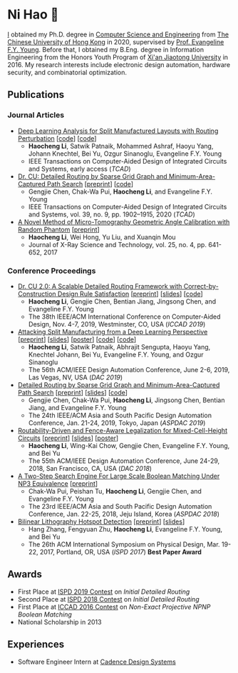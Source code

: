 # Ni Hao 👋

[I](/assets/docs/cv.pdf) obtained my Ph.D. degree in [Computer Science and Engineering](https://www.cse.cuhk.edu.hk) from
[The Chinese University of Hong Kong](http://www.cuhk.edu.hk) in 2020,
supervised by [Prof. Evangeline F.Y. Young](http://www.cse.cuhk.edu.hk/~fyyoung/).
Before that,
I obtained my B.Eng. degree in Information Engineering from the Honors Youth Program of
[Xi'an Jiaotong University](http://www.xjtu.edu.cn/) in 2016.
My research interests include electronic design automation, hardware security, and combinatorial optimization.

## Publications

### Journal Articles

* [Deep Learning Analysis for Split Manufactured Layouts with Routing Perturbation](https://doi.org/10.1109/TCAD.2020.3037297)
  [[code](https://github.com/cuhk-eda/split-extract)]
  [[code](https://github.com/cuhk-eda/split-attack)]
  * **Haocheng Li**, Satwik Patnaik, Mohammed Ashraf, Haoyu Yang, Johann Knechtel, Bei Yu, Ozgur Sinanoglu, Evangeline F.Y. Young
  * IEEE Transactions on Computer-Aided Design of Integrated Circuits and Systems, early access (*TCAD*)
* [Dr. CU: Detailed Routing by Sparse Grid Graph and Minimum-Area-Captured Path Search](https://doi.org/10.1109/TCAD.2019.2927542)
  [[preprint](/assets/docs/j2-tcad20-drcu.pdf)]
  [[code](https://github.com/cuhk-eda/dr-cu)]
  * Gengjie Chen, Chak-Wa Pui, **Haocheng Li**, and Evangeline F.Y. Young
  * IEEE Transactions on Computer-Aided Design of Integrated Circuits and Systems, vol. 39, no. 9, pp. 1902–1915, 2020 (*TCAD*)
* [A Novel Method of Micro-Tomography Geometric Angle Calibration with Random Phantom](https://content.iospress.com/articles/journal-of-x-ray-science-and-technology/xst16178)
  [[preprint](/assets/docs/j1-xst17-cbct.pdf)]
  * **Haocheng Li**, Wei Hong, Yu Liu, and Xuanqin Mou
  * Journal of X-Ray Science and Technology, vol. 25, no. 4, pp. 641-652, 2017

### Conference Proceedings

* [Dr. CU 2.0: A Scalable Detailed Routing Framework with Correct-by-Construction Design Rule Satisfaction](https://doi.org/10.1109/ICCAD45719.2019.8942074)
  [[preprint](/assets/docs/c6-iccad19-drcu2.pdf)]
  [[slides](/assets/docs/c6-iccad19-drcu2-slides.pdf)]
  [[code](https://github.com/cuhk-eda/dr-cu)]
  * **Haocheng Li**, Gengjie Chen, Bentian Jiang, Jingsong Chen, and Evangeline F.Y. Young
  * The 38th IEEE/ACM International Conference on Computer-Aided Design, Nov. 4-7, 2019, Westminster, CO, USA (*ICCAD 2019*)
* [Attacking Split Manufacturing from a Deep Learning Perspective](https://doi.org/10.1145/3316781.3317780)
  [[preprint](/assets/docs/c5-dac19-attackspm.pdf)]
  [[slides](/assets/docs/c5-dac19-attackspm-slides.pdf)]
  [[poster](/assets/docs/c5-dac19-attackspm-poster.pdf)]
  [[code](https://github.com/cuhk-eda/split-extract)]
  [[code](https://github.com/cuhk-eda/split-attack)]
  * **Haocheng Li**, Satwik Patnaik, Abhrajit Sengupta, Haoyu Yang, Knechtel Johann, Bei Yu, Evangeline F.Y. Young,
    and Ozgur Sinanoglu 
  * The 56th ACM/IEEE Design Automation Conference, June 2-6, 2019, Las Vegas, NV, USA (*DAC 2019*)
* [Detailed Routing by Sparse Grid Graph and Minimum-Area-Captured Path Search](https://doi.org/10.1145/3287624.3287678)
  [[preprint](/assets/docs/c4-aspdac19-drcu.pdf)]
  [[slides](/assets/docs/c4-aspdac19-drcu-slides.pdf)]
  [[code](https://github.com/cuhk-eda/dr-cu)]
  * Gengjie Chen, Chak-Wa Pui, **Haocheng Li**, Jingsong Chen, Bentian Jiang, and Evangeline F.Y. Young
  * The 24th IEEE/ACM Asia and South Pacific Design Automation Conference, Jan. 21-24, 2019, Tokyo, Japan (*ASPDAC 2019*)
* [Routability-Driven and Fence-Aware Legalization for Mixed-Cell-Height Circuits](https://doi.org/10.1145/3195970.3196107)
  [[preprint](/assets/docs/c3-dac18-ripplelg.pdf)]
  [[slides](/assets/docs/c3-dac18-ripplelg-slides.pdf)]
  [[poster](/assets/docs/c3-dac18-ripplelg-poster.pdf)]
  * **Haocheng Li**, Wing-Kai Chow, Gengjie Chen, Evangeline F.Y. Young, and Bei Yu
  * The 55th ACM/IEEE Design Automation Conference, June 24-29, 2018, San Francisco, CA, USA (*DAC 2018*)
* [A Two-Step Search Engine For Large Scale Boolean Matching Under NP3 Equivalence](https://doi.org/10.1109/ASPDAC.2018.8297387)
  [[preprint](/assets/docs/c2-aspdac18-np3.pdf)]
  * Chak-Wa Pui, Peishan Tu, **Haocheng Li**, Gengjie Chen, and Evangeline F.Y. Young
  * The 23rd IEEE/ACM Asia and South Pacific Design Automation Conference, Jan. 22-25, 2018, Jeju Island, Korea
    (*ASPDAC 2018*)
* [Bilinear Lithography Hotspot Detection](http://dx.doi.org/10.1145/3036669.3036673)
  [[preprint](/assets/docs/c1-ispd17-hsd.pdf)]
  [[slides](/assets/docs/c1-ispd17-hsd-slides.pdf)]
  * Hang Zhang, Fengyuan Zhu, **Haocheng Li**, Evangeline F.Y. Young, and Bei Yu
  * The 26th ACM International Symposium on Physical Design, Mar. 19-22, 2017, Portland, OR, USA (*ISPD 2017*)
    **Best Paper Award**

## Awards

* First Place at [ISPD 2019 Contest](http://www.ispd.cc/contests/19) on *Initial Detailed Routing*
* Second Place at [ISPD 2018 Contest](http://www.ispd.cc/contests/18) on *Initial Detailed Routing*
* First Place at [ICCAD 2016 Contest](http://cad-contest-2016.el.cycu.edu.tw/CAD-contest-at-ICCAD2016) on *Non-Exact Projective NPNP Boolean Matching*
* National Scholarship in 2013

## Experiences
* Software Engineer Intern at [Cadence Design Systems](https://www.cadence.com)
